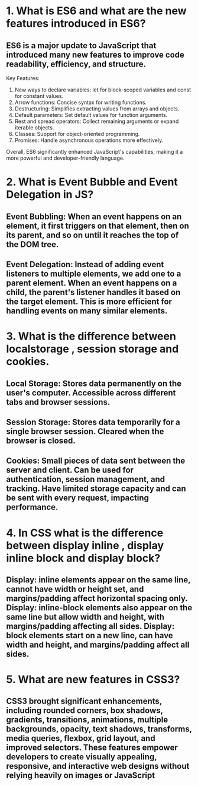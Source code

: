 # 1. What is ES6 and what are the new features introduced in ES6?

## ES6 is a major update to JavaScript that introduced many new features to improve code readability, efficiency, and structure.

Key Features:

1. New ways to declare variables: let for block-scoped variables and const for constant values.
2. Arrow functions: Concise syntax for writing functions.
3. Destructuring: Simplifies extracting values from arrays and objects.
4. Default parameters: Set default values for function arguments.
5. Rest and spread operators: Collect remaining arguments or expand iterable objects.
6. Classes: Support for object-oriented programming.
7. Promises: Handle asynchronous operations more effectively.

Overall, ES6 significantly enhanced JavaScript's capabilities, making it a more powerful and developer-friendly language.

# 2. What is Event Bubble and Event Delegation in JS?

## Event Bubbling: When an event happens on an element, it first triggers on that element, then on its parent, and so on until it reaches the top of the DOM tree.

## Event Delegation: Instead of adding event listeners to multiple elements, we add one to a parent element. When an event happens on a child, the parent's listener handles it based on the target element. This is more efficient for handling events on many similar elements.

# 3. What is the difference between localstorage , session storage and cookies.

## Local Storage: Stores data permanently on the user's computer. Accessible across different tabs and browser sessions.

## Session Storage: Stores data temporarily for a single browser session. Cleared when the browser is closed.

## Cookies: Small pieces of data sent between the server and client. Can be used for authentication, session management, and tracking. Have limited storage capacity and can be sent with every request, impacting performance.

# 4. In CSS what is the difference between display inline , display inline block and display block?

## Display: inline elements appear on the same line, cannot have width or height set, and margins/padding affect horizontal spacing only. Display: inline-block elements also appear on the same line but allow width and height, with margins/padding affecting all sides. Display: block elements start on a new line, can have width and height, and margins/padding affect all sides.

# 5. What are new features in CSS3?

## CSS3 brought significant enhancements, including rounded corners, box shadows, gradients, transitions, animations, multiple backgrounds, opacity, text shadows, transforms, media queries, flexbox, grid layout, and improved selectors. These features empower developers to create visually appealing, responsive, and interactive web designs without relying heavily on images or JavaScript

